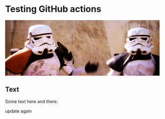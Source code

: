 # Testing GitHub actions

![](images/move-along.gif)

## Text

Some text here and there.

update again
